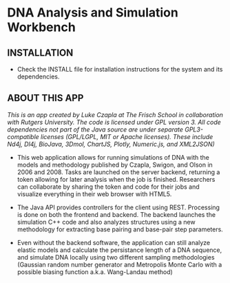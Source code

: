 DNA Analysis and Simulation Workbench
==============

INSTALLATION
--------------

 - Check the INSTALL file for installation instructions for the system and its dependencies.


ABOUT THIS APP
--------------

*This is an app created by Luke Czapla at The Frisch School in collaboration with Rutgers University.  The code is licensed under GPL version 3.  All code dependencies not part of the Java source are under separate GPL3-compatible licenses (GPL/LGPL, MIT or Apache licenses).  These include Nd4j, Dl4j, BioJava, 3Dmol, ChartJS, Plotly, Numeric.js, and XML2JSON)*

 - This web application allows for running simulations of DNA with the models and methodology published by Czapla, Swigon, and Olson in 2006 and 2008.  Tasks are launched on the server backend, returning a token allowing for later analysis when the job is finished.  Researchers can collaborate by sharing the token and code for their jobs and visualize everything in their web browser with HTML5.

 - The Java API provides controllers for the client using REST.  Processing is done on both the frontend and backend.  The backend launches the simulation C++ code and also analyzes structures using a new methodology for extracting base pairing and base-pair step parameters.

 - Even without the backend software, the application can still analyze elastic models and calculate the persistance length of a DNA sequence, and simulate DNA locally using two different sampling methodologies (Gaussian random number generator and Metropolis Monte Carlo with a possible biasing function a.k.a. Wang-Landau method)


